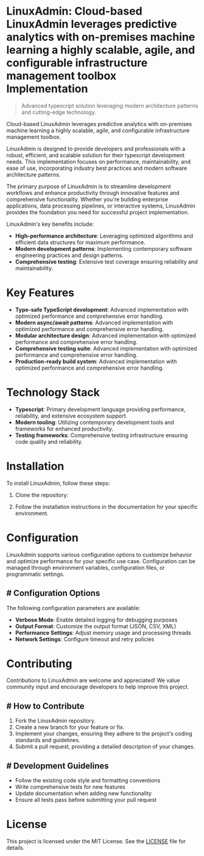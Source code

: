 <!-- fallback_LinuxAdmin_20251015191718_69921 -->

# LinuxAdmin: Cloud-based LinuxAdmin leverages predictive analytics with on-premises machine learning a highly scalable, agile, and configurable infrastructure management toolbox Implementation
> Advanced typescript solution leveraging modern architecture patterns and cutting-edge technology.

Cloud-based LinuxAdmin leverages predictive analytics with on-premises machine learning a highly scalable, agile, and configurable infrastructure management toolbox.

LinuxAdmin is designed to provide developers and professionals with a robust, efficient, and scalable solution for their typescript development needs. This implementation focuses on performance, maintainability, and ease of use, incorporating industry best practices and modern software architecture patterns.

The primary purpose of LinuxAdmin is to streamline development workflows and enhance productivity through innovative features and comprehensive functionality. Whether you're building enterprise applications, data processing pipelines, or interactive systems, LinuxAdmin provides the foundation you need for successful project implementation.

LinuxAdmin's key benefits include:

* **High-performance architecture**: Leveraging optimized algorithms and efficient data structures for maximum performance.
* **Modern development patterns**: Implementing contemporary software engineering practices and design patterns.
* **Comprehensive testing**: Extensive test coverage ensuring reliability and maintainability.

# Key Features

* **Type-safe TypeScript development**: Advanced implementation with optimized performance and comprehensive error handling.
* **Modern async/await patterns**: Advanced implementation with optimized performance and comprehensive error handling.
* **Modular architecture design**: Advanced implementation with optimized performance and comprehensive error handling.
* **Comprehensive testing suite**: Advanced implementation with optimized performance and comprehensive error handling.
* **Production-ready build system**: Advanced implementation with optimized performance and comprehensive error handling.

# Technology Stack

* **Typescript**: Primary development language providing performance, reliability, and extensive ecosystem support.
* **Modern tooling**: Utilizing contemporary development tools and frameworks for enhanced productivity.
* **Testing frameworks**: Comprehensive testing infrastructure ensuring code quality and reliability.

# Installation

To install LinuxAdmin, follow these steps:

1. Clone the repository:


2. Follow the installation instructions in the documentation for your specific environment.

# Configuration

LinuxAdmin supports various configuration options to customize behavior and optimize performance for your specific use case. Configuration can be managed through environment variables, configuration files, or programmatic settings.

## # Configuration Options

The following configuration parameters are available:

* **Verbose Mode**: Enable detailed logging for debugging purposes
* **Output Format**: Customize the output format (JSON, CSV, XML)
* **Performance Settings**: Adjust memory usage and processing threads
* **Network Settings**: Configure timeout and retry policies

# Contributing

Contributions to LinuxAdmin are welcome and appreciated! We value community input and encourage developers to help improve this project.

## # How to Contribute

1. Fork the LinuxAdmin repository.
2. Create a new branch for your feature or fix.
3. Implement your changes, ensuring they adhere to the project's coding standards and guidelines.
4. Submit a pull request, providing a detailed description of your changes.

## # Development Guidelines

* Follow the existing code style and formatting conventions
* Write comprehensive tests for new features
* Update documentation when adding new functionality
* Ensure all tests pass before submitting your pull request

# License

This project is licensed under the MIT License. See the [LICENSE](https://github.com/lisaantal/LinuxAdmin/blob/main/LICENSE) file for details.
